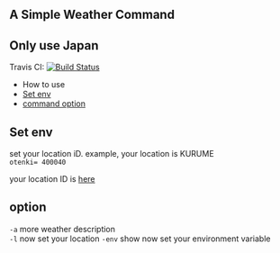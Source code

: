 ## A Simple Weather Command
## Only use Japan


Travis CI: [![Build Status](https://travis-ci.org/jon20/Weather-Command.svg?branch=master)](https://travis-ci.org/jon20/Weather-Command)

- How to use
 - [Set env](#set-env)
 - [command option](#option)



## Set env
 set your location iD. example, your location is KURUME  
 `otenki= 400040`  
 
 your location ID is [here](http://weather.livedoor.com/)
 
 
## option
 `-a` more weather description  
  `-l`  now set your location
  `-env` show now set your environment variable
